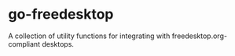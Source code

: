 go-freedesktop
==============

A collection of utility functions for integrating with freedesktop.org-compliant desktops.